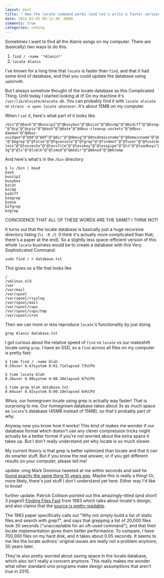 ```yaml
---
layout: post
title: " How the locate command works (and let's write a faster version in one minute!)"
date: 2015-03-05 08:12:48 -0800
comments: true
categories: coding
---
```


Sometimes I want to find all the Alanis songs on my computer. There are
(basically) two ways to do this.

1. `find / -name '*Alanis*'`
2. `locate Alanis`

I've known for a long time that `locate` is faster than `find`, and that it had
some kind of database, and that you could update the database using `updatedb`.

But I always somehow thought of the locate database as this Complicated Thing.
Until today I started looking at it! On my machine it's
`/var/lib/mlocate/mlocate.db`. You can probably find it with `locate mlocate`
or `strace -e open locate whatever`. It's about 15MB on my computer.

When I `cat` it, here's what part of it looks like.

```
/bin^@^@bash^@^@bunzip2^@^@busybox^@^@bzcat^@^@bzcmp^@^@bzdiff^@^@bzegrep^@^@bzexe^@^@bzfgrep^@^@bzgrep^@^@bzip2^@^@bzip2recover^@^@bzless^@^@bzmore^@^@cat^@^@chacl^@^@chgrp^@^@chmod^@^@chown^@^@chvt
^@^@cp^@^@cpio^@^@dash^@^@date^@^@dbus-cleanup-sockets^@^@dbus-daemon^@^@dbus-uuidgen^@^@dd^@^@df^@^@dir^@^@dmesg^@^@dnsdomainname^@^@domainname^@^@dumpkeys^@^@echo^@^@ed
^@^@egrep^@^@false^@^@fgconsole^@^@fgrep^@^@findmnt^@^@fuser^@^@fusermount^@^@getfacl^@^@grep^@^@gunzip^@^@gzexe^@^@gzip^@^@hostname^@^@ip^@^@kbd_mode^@^@kill^@^@kmod^@^@
less^@^@lessecho^@^@lessfile^@^@lesskey^@^@lesspipe^@^@ln^@^@loadkeys^@^@login^@^@loginctl^@^@lowntfs-3g^@^@ls^@^@lsblk^@^@lsmod^@^@mkdir^@^@mknod^@^@mktemp
```

And here's what's in the `/bin` directory:

```
$ ls /bin | head
bash
bunzip2
busybox
bzcat
bzcmp
bzdiff
bzegrep
bzexe
bzfgrep
bzgrep
```

COINCIDENCE THAT ALL OF THESE WORDS ARE THE SAME? I THINK NOT!

It turns out that the locate database is basically just a huge recursive
directory listing (`ls -R /`). (I think it's actually more complicated than
that; there's a paper at the end). So a slightly less space-efficient version
of this whole `locate` business would be to create a database with this Very
Sophisticated Command:

```
sudo find / > database.txt
```

This gives us a file that looks like

```
/
/vmlinuz.old
/var
/var/mail
/var/spool
/var/spool/rsyslog
/var/spool/mail
/var/spool/cups
/var/spool/cups/tmp
/var/spool/cron
```

Then we can more or less reproduce `locate`'s functionality by just doing

```
grep Alanis database.txt

```

I got curious about the relative speed of `find` vs `locate` vs our makeshift
locate using `grep`. I have an SSD, so a `find` across all files on my computer
is pretty fast:

```
$ time find / -name blah
0.59user 0.67system 0:01.71elapsed 73%CPU
```

```
$ time locate blah
0.26user 0.00system 0:00.30elapsed 87%CPU
```

```
$ time grep blah database.txt
0.04user 0.02system 0:00.10elapsed 64%CPU
```

Whoa, our homegrown locate using grep is actually way faster! That is
surprising to me. Our homegrown database takes about 3x as much space as
`locate`'s database (45MB instead of 15MB), so that's probably part of why.

Anyway now you know how it works! This kind of makes me wonder if our database
format which doesn't use any clever compression tricks might actually be a
better format if you're not worried about the extra space it takes up. But I
don't really understand yet why locate is so much slower. 

My current theory is that grep is better optimized than locate and that it can
do smarter stuff. But if you know the real answer, or if you get different
results on your computer, please tell me!

update: omg Mark Dominus tweeted at me within seconds and said he [found exactly the same thing 10 years ago](http://perl.plover.com/classes/mybin/samples/slide077.html). Maybe this is really a thing! Or, more likely, there's just stuff I don't understand yet here. Either way I'd like to know!

further update: Patrick Collison pointed out this amazingly-titled (and short! 3 pages!)
[Finding Files Fast](http://www.eecs.berkeley.edu/Pubs/TechRpts/1983/CSD-83-148.pdf)
from 1983 which talks about locate's design, and also claims that the 
[source is pretty readable](http://ftp3.usa.openbsd.org/pub/OpenBSD/src/usr.bin/locate/).

The 1983 paper specifically calls out "Why not simply build a list of static
files and search with grep?", and says that grepping a list of 20,000 files
took 30 seconds ("unacceptable for an oft-used command"), and that their locate
implementation gives them better performance. To compare, I have 700,000 files
on my hard disk, and it takes about 0.05 seconds. It seems to me like the
locate authors' original issues are really not a problem anymore, 30 years
later.

They're also pretty worried about saving space in the locate database, which
also isn't really a concern anymore. This really makes me wonder what other
standard unix programs make design assumptions that aren't true in 2015.

